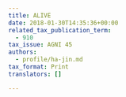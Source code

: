 ```yaml
---
title: ALIVE
date: 2018-01-30T14:35:36+00:00
related_tax_publication_term:
  - 910
tax_issue: AGNI 45
authors:
  - profile/ha-jin.md
tax_format: Print
translators: []

---
```

